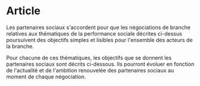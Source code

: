 # Article

Les partenaires sociaux s'accordent pour que les négociations de branche relatives aux thématiques de la performance sociale décrites ci-dessus poursuivent des objectifs simples et lisibles pour l'ensemble des acteurs de la branche.

Pour chacune de ces thématiques, les objectifs que se donnent les partenaires sociaux sont décrits ci-dessous. Ils pourront évoluer en fonction de l'actualité et de l'ambition renouvelée des partenaires sociaux au moment de chaque négociation.

